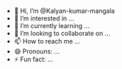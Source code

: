 - 👋 Hi, I’m @Kalyan-kumar-mangala
- 👀 I’m interested in ...
- 🌱 I’m currently learning ...
- 💞️ I’m looking to collaborate on ...
- 📫 How to reach me ...
- 😄 Pronouns: ...
- ⚡ Fun fact: ...

<!---
Kalyan-kumar-mangala/Kalyan-kumar-mangala is a ✨ special ✨ repository because its `README.md` (this file) appears on your GitHub profile.
You can click the Preview link to take a look at your changes.
--->
